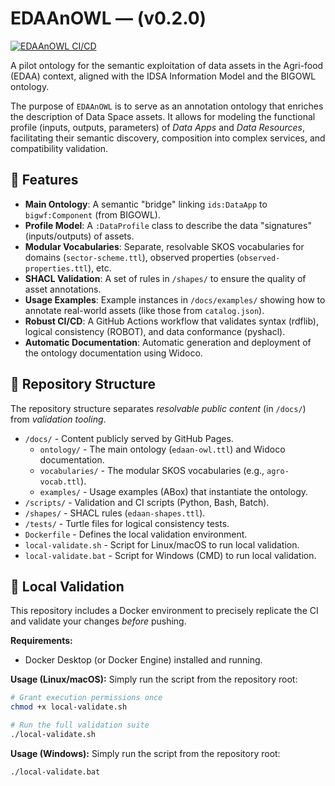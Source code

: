 # EDAAnOWL — (v0.2.0)

[![EDAAnOWL CI/CD](https://github.com/KhaosResearch/EDAAnOWL/actions/workflows/ci.yml/badge.svg)](https://github.com/KhaosResearch/EDAAnOWL/actions/workflows/ci.yml)

A pilot ontology for the semantic exploitation of data assets in the Agri-food (EDAA) context, aligned with the IDSA Information Model and the BIGOWL ontology.

The purpose of `EDAAnOWL` is to serve as an annotation ontology that enriches the description of Data Space assets. It allows for modeling the functional profile (inputs, outputs, parameters) of _Data Apps_ and _Data Resources_, facilitating their semantic discovery, composition into complex services, and compatibility validation.

## 🚀 Features

- **Main Ontology**: A semantic "bridge" linking `ids:DataApp` to `bigwf:Component` (from BIGOWL).
- **Profile Model**: A `:DataProfile` class to describe the data "signatures" (inputs/outputs) of assets.
- **Modular Vocabularies**: Separate, resolvable SKOS vocabularies for domains (`sector-scheme.ttl`), observed properties (`observed-properties.ttl`), etc.
- **SHACL Validation**: A set of rules in `/shapes/` to ensure the quality of asset annotations.
- **Usage Examples**: Example instances in `/docs/examples/` showing how to annotate real-world assets (like those from `catalog.json`).
- **Robust CI/CD**: A GitHub Actions workflow that validates syntax (rdflib), logical consistency (ROBOT), and data conformance (pyshacl).
- **Automatic Documentation**: Automatic generation and deployment of the ontology documentation using Widoco.

## 📁 Repository Structure

The repository structure separates _resolvable public content_ (in `/docs/`) from _validation tooling_.

- `/docs/` - Content publicly served by GitHub Pages.
  - `ontology/` - The main ontology (`edaan-owl.ttl`) and Widoco documentation.
  - `vocabularies/` - The modular SKOS vocabularies (e.g., `agro-vocab.ttl`).
  - `examples/` - Usage examples (ABox) that instantiate the ontology.
- `/scripts/` - Validation and CI scripts (Python, Bash, Batch).
- `/shapes/` - SHACL rules (`edaan-shapes.ttl`).
- `/tests/` - Turtle files for logical consistency tests.
- `Dockerfile` - Defines the local validation environment.
- `local-validate.sh` - Script for Linux/macOS to run local validation.
- `local-validate.bat` - Script for Windows (CMD) to run local validation.

## 🐳 Local Validation

This repository includes a Docker environment to precisely replicate the CI and validate your changes _before_ pushing.

**Requirements:**

- Docker Desktop (or Docker Engine) installed and running.

**Usage (Linux/macOS):**
Simply run the script from the repository root:

```bash
# Grant execution permissions once
chmod +x local-validate.sh

# Run the full validation suite
./local-validate.sh
```

**Usage (Windows):**
Simply run the script from the repository root:

```
./local-validate.bat
```
